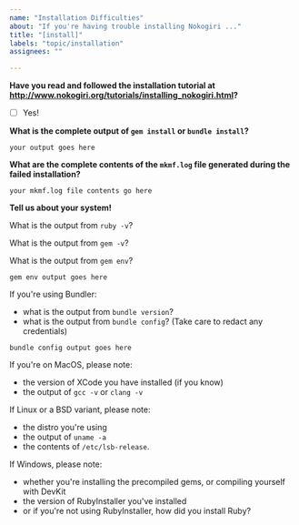 ```yaml
---
name: "Installation Difficulties"
about: "If you're having trouble installing Nokogiri ..."
title: "[install]"
labels: "topic/installation"
assignees: ""

---
```


**Have you read and followed the installation tutorial at http://www.nokogiri.org/tutorials/installing_nokogiri.html?**

- [ ] Yes!


**What is the complete output of `gem install` or `bundle install`?**

<!-- Please make sure to escape the file contents with triple-backticks. -->

```
your output goes here
```


**What are the complete contents of the `mkmf.log` file generated during the failed installation?**

<!-- Please make sure to escape the file contents with triple-backticks. -->

```
your mkmf.log file contents go here
```


**Tell us about your system!**

What is the output from `ruby -v`?

What is the output from `gem -v`?

What is the output from `gem env`?

```
gem env output goes here
```


If you're using Bundler:
- what is the output from `bundle version`?
- what is the output from `bundle config`? (Take care to redact any credentials)

```
bundle config output goes here
```

If you're on MacOS, please note:
- the version of XCode you have installed (if you know)
- the output of `gcc -v` or `clang -v`

If Linux or a BSD variant, please note:
- the distro you're using
- the output of `uname -a`
- the contents of `/etc/lsb-release`.

If Windows, please note:
- whether you're installing the precompiled gems, or compiling yourself with DevKit
- the version of RubyInstaller you've installed
- or if you're not using RubyInstaller, how did you install Ruby?

